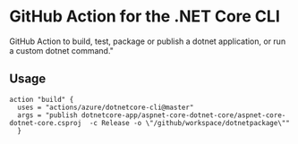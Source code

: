 # GitHub Action for the .NET Core CLI

GitHub Action to build, test, package or publish a dotnet application, or run a custom dotnet command."

## Usage
```
action "build" {
  uses = "actions/azure/dotnetcore-cli@master"
  args = "publish dotnetcore-app/aspnet-core-dotnet-core/aspnet-core-dotnet-core.csproj  -c Release -o \"/github/workspace/dotnetpackage\""
  }
  
```


